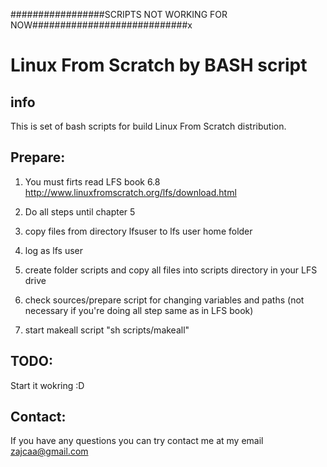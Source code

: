 
#################SCRIPTS NOT WORKING FOR NOW############################x

Linux From Scratch by BASH script
===================================

info
----
This is set of bash scripts for build Linux From Scratch distribution.


Prepare:
--------

1. You must firts read LFS book 6.8 http://www.linuxfromscratch.org/lfs/download.html

2. Do all steps until chapter 5

3. copy files from directory lfsuser to lfs user home folder

4. log as lfs user

5. create folder scripts and copy all files into scripts directory in your LFS drive

8. check sources/prepare script for changing variables and paths (not necessary if you're doing all step same as in LFS book)

9. start makeall script "sh scripts/makeall"


TODO:
-----

Start it wokring :D


Contact:
---------
If you have any questions you can try contact me at my email zajcaa@gmail.com